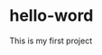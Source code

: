 # hello-word
This is my first project
<?php
class user{
  public function addpersona(){
    return true;
  }
  public function delepersona(){
    return true;
  } 
}
